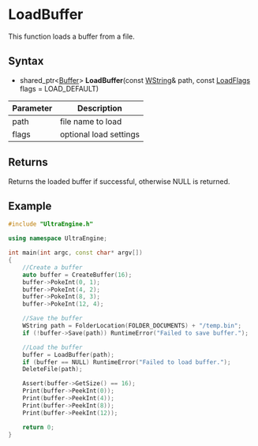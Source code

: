 # LoadBuffer
This function loads a buffer from a file.

## Syntax
- shared_ptr<[Buffer](Buffer.md)\> **LoadBuffer**(const [WString](WString.md)& path, const [LoadFlags](Constants.md) flags = LOAD_DEFAULT)

| Parameter | Description |
| ----- | ----- |
| path | file name to load |
| flags | optional load settings |

## Returns
Returns the loaded buffer if successful, otherwise NULL is returned.

## Example

```c++
#include "UltraEngine.h"

using namespace UltraEngine;

int main(int argc, const char* argv[])
{
	//Create a buffer
	auto buffer = CreateBuffer(16);
	buffer->PokeInt(0, 1);
	buffer->PokeInt(4, 2);
	buffer->PokeInt(8, 3);
	buffer->PokeInt(12, 4);

	//Save the buffer
	WString path = FolderLocation(FOLDER_DOCUMENTS) + "/temp.bin";
	if (!buffer->Save(path)) RuntimeError("Failed to save buffer.");

	//Load the buffer
	buffer = LoadBuffer(path);
	if (buffer == NULL) RuntimeError("Failed to load buffer.");
	DeleteFile(path);

	Assert(buffer->GetSize() == 16);
	Print(buffer->PeekInt(0));
	Print(buffer->PeekInt(4));
	Print(buffer->PeekInt(8));
	Print(buffer->PeekInt(12));

	return 0;
}
```

